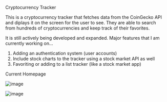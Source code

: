 Cryptocurrency Tracker

This is a cryptocurrency tracker that fetches data from the CoinGecko API and diplays it on the screen for the user to see. They are able to search from 
hundreds of cryptocurrencies and keep track of their favorites. 

It is still actively being developed and expanded.
Major features that I am currently working on...
1. Adding an authentication system (user accounts)
2. Include stock charts to the tracker using a stock market API as well
3. Favoriting or adding to a list tracker (like a stock market app)

Current Homepage

![image](https://user-images.githubusercontent.com/58867391/167278707-91ba65f8-1784-4014-8ab5-dd5c26bb4903.png)

![image](https://user-images.githubusercontent.com/58867391/167278715-ba803d97-f8ab-47fd-bf69-28e5e4e5ee47.png)
